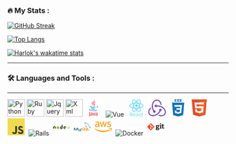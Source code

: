 ### :fire: My Stats :

[![GitHub Streak](http://github-readme-streak-stats.herokuapp.com?user=Mahmoud-Da&theme=highcontrast&fire=DD2727)](https://git.io/streak-stats)


<!-- ![Anurag's GitHub stats](https://github-readme-stats.vercel.app/api?username=Mahmoud-Da&show_icons=true&theme=radical) -->

[![Top Langs](https://github-readme-stats.vercel.app/api/top-langs/?username=Mahmoud-Da&layout=compact&theme=vision-friendly-dark)](https://github.com/anuraghazra/github-readme-stats)


[![Harlok's wakatime stats](https://github-readme-stats.vercel.app/api/wakatime?username=Mahmoud-Da&layout=compac)](https://github.com/anuraghazra/github-readme-stats)

---

### :hammer_and_wrench: Languages and Tools :

---

<div>
  <img src="https://upload.wikimedia.org/wikipedia/commons/c/c3/Python-logo-notext.svg" title="Python" **alt="Python" width="40" height="40"/>
  <img src="https://upload.wikimedia.org/wikipedia/commons/7/73/Ruby_logo.svg" title="Ruby" **alt="Ruby" width="40" height="40"/>
  <img src="https://upload.wikimedia.org/wikipedia/commons/8/83/Jquery-icon.svg" title="Jquery" **alt="Jquery" width="40" height="40"/>
  <img src="https://png.pngtree.com/png-vector/20190514/ourlarge/pngtree-xml-file-format-icon-design-png-image_1041771.jpg" title="Xml" **alt="Xml" width="40" height="40"/>
  <img src="https://github.com/devicons/devicon/blob/master/icons/java/java-original-wordmark.svg" title="Java" alt="Java" width="40" height="40"/>&nbsp;
  <img src="https://masteringjs.io/assets/images/vue/vue.png" title="Vue" alt="Vue" width="40" height="40"/>&nbsp;
  <img src="https://github.com/devicons/devicon/blob/master/icons/react/react-original-wordmark.svg" title="React" alt="React" width="40" height="40"/>&nbsp;
  <img src="https://github.com/devicons/devicon/blob/master/icons/redux/redux-original.svg" title="Redux" alt="Redux " width="40" height="40"/>&nbsp;
  <img src="https://github.com/devicons/devicon/blob/master/icons/css3/css3-plain-wordmark.svg"  title="CSS3" alt="CSS" width="40" height="40"/>&nbsp;
  <img src="https://github.com/devicons/devicon/blob/master/icons/html5/html5-original.svg" title="HTML5" alt="HTML" width="40" height="40"/>&nbsp;
  <img src="https://github.com/devicons/devicon/blob/master/icons/javascript/javascript-original.svg" title="JavaScript" alt="JavaScript" width="40" height="40"/>&nbsp;
  <img src="https://upload.wikimedia.org/wikipedia/commons/1/16/Ruby_on_Rails-logo.png" title="Rails" alt="Rails" width="40" height="40"/>&nbsp;
  <img src="https://github.com/devicons/devicon/blob/master/icons/nodejs/nodejs-original-wordmark.svg" title="NodeJS" alt="NodeJS" width="40" height="40"/>&nbsp;
  <img src="https://github.com/devicons/devicon/blob/master/icons/mysql/mysql-original-wordmark.svg" title="MySQL"  alt="MySQL" width="40" height="40"/>&nbsp;
  <img src="https://github.com/devicons/devicon/blob/master/icons/amazonwebservices/amazonwebservices-plain-wordmark.svg" title="AWS" alt="AWS" width="40" height="40"/>&nbsp;
  <img src="https://static.cdnlogo.com/logos/d/56/docker.svg" title="Docker" alt="Docker" width="40" height="40"/>&nbsp;
  <img src="https://github.com/devicons/devicon/blob/master/icons/git/git-original-wordmark.svg" title="Git" **alt="Git" width="40" height="40"/>
</div>

